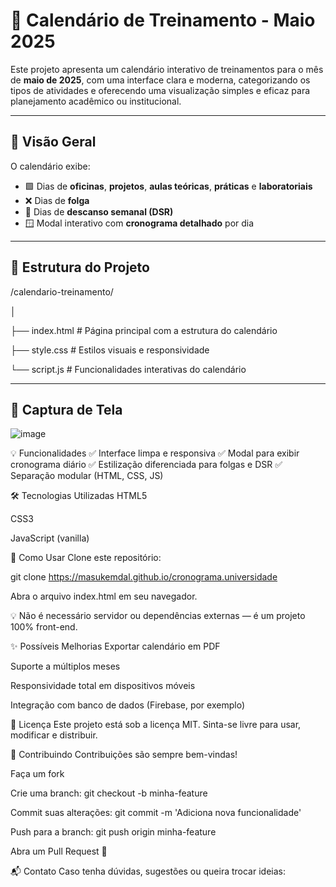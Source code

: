 # 📅 Calendário de Treinamento - Maio 2025

Este projeto apresenta um calendário interativo de treinamentos para o mês de **maio de 2025**, com uma interface clara e moderna, categorizando os tipos de atividades e oferecendo uma visualização simples e eficaz para planejamento acadêmico ou institucional.

---

## 🚀 Visão Geral

O calendário exibe:

- 🟩 Dias de **oficinas**, **projetos**, **aulas teóricas**, **práticas** e **laboratoriais**
- ❌ Dias de **folga**
- 🛌 Dias de **descanso semanal (DSR)**
- 🪟 Modal interativo com **cronograma detalhado** por dia

---

## 🧱 Estrutura do Projeto

/calendario-treinamento/

│

├── index.html # Página principal com a estrutura do calendário

├── style.css # Estilos visuais e responsividade

└── script.js # Funcionalidades interativas do calendário



---

## 📸 Captura de Tela 

![image](https://github.com/user-attachments/assets/ba465466-6540-451a-835f-21df59cb733c)

💡 Funcionalidades
✅ Interface limpa e responsiva
✅ Modal para exibir cronograma diário
✅ Estilização diferenciada para folgas e DSR
✅ Separação modular (HTML, CSS, JS)

🛠️ Tecnologias Utilizadas
HTML5

CSS3

JavaScript (vanilla)

📂 Como Usar
Clone este repositório:

git clone https://masukemdal.github.io/cronograma.universidade

Abra o arquivo index.html em seu navegador.

💡 Não é necessário servidor ou dependências externas — é um projeto 100% front-end.

✨ Possíveis Melhorias
Exportar calendário em PDF

Suporte a múltiplos meses

Responsividade total em dispositivos móveis

Integração com banco de dados (Firebase, por exemplo)

📄 Licença
Este projeto está sob a licença MIT.
Sinta-se livre para usar, modificar e distribuir.

🤝 Contribuindo
Contribuições são sempre bem-vindas!

Faça um fork

Crie uma branch: git checkout -b minha-feature

Commit suas alterações: git commit -m 'Adiciona nova funcionalidade'

Push para a branch: git push origin minha-feature

Abra um Pull Request 🚀

📬 Contato
Caso tenha dúvidas, sugestões ou queira trocar ideias:
